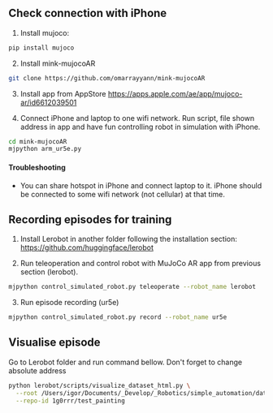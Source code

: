 ## Check connection with iPhone

1. Install mujoco:

```bash
pip install mujoco
```

2. Install mink-mujocoAR

```bash
git clone https://github.com/omarrayyann/mink-mujocoAR
```

3. Install app from AppStore https://apps.apple.com/ae/app/mujoco-ar/id6612039501

4. Connect iPhone and laptop to one wifi network. Run script, file shown address in app and have fun controlling robot in simulation with iPhone.

```bash
cd mink-mujocoAR
mjpython arm_ur5e.py
```

#### Troubleshooting

-   You can share hotspot in iPhone and connect laptop to it. iPhone should be connected to some wifi network (not cellular) at that time.

## Recording episodes for training

1. Install Lerobot in another folder following the installation section:
   https://github.com/huggingface/lerobot

2. Run teleoperation and control robot with MuJoCo AR app from previous section (lerobot).

```bash
mjpython control_simulated_robot.py teleoperate --robot_name lerobot
```

3. Run episode recording (ur5e)

```bash
mjpython control_simulated_robot.py record --robot_name ur5e
```

## Visualise episode

Go to Lerobot folder and run command bellow. Don't forget to change absolute address

```bash
python lerobot/scripts/visualize_dataset_html.py \
  --root /Users/igor/Documents/_Develop/_Robotics/simple_automation/data \
  --repo-id 1g0rrr/test_painting
```
